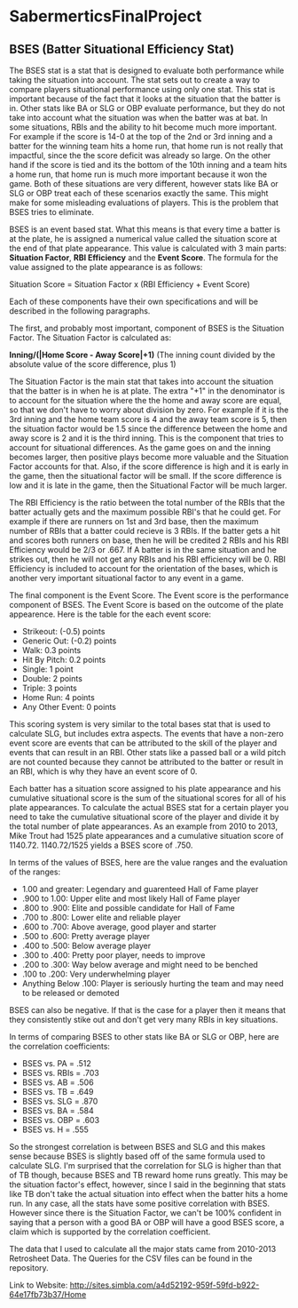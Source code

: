 # SabermerticsFinalProject

## BSES (Batter Situational Efficiency Stat)
The BSES stat is a stat that is designed to evaluate both performance while taking the situation into account. The stat sets out to create a way to compare players situational performance using only one stat. This stat is important because of the fact that it looks at the situation that the batter is in. Other stats like BA or SLG or OBP evaluate performance, but they do not take into account what the situation was when the batter was at bat. In some situations, RBIs and the ability to hit become much more important. For example if the score is 14-0 at the top of the 2nd or 3rd inning and a batter for the winning team hits a home run, that home run is not really that impactful, since the the score deficit was already so large. On the other hand if the score is tied and its the bottom of the 10th inning and a team hits a home run, that home run is much more important because it won the game. Both of these situations are very different, however stats like BA or SLG or OBP treat each of these scenarios exactly the same. This might make for some misleading evaluations of players. This is the problem that BSES tries to eliminate. 
  
BSES is an event based stat. What this means is that every time a batter is at the plate, he is assigned a numerical value called the situation score at the end of that plate appearance. This value is calculated with 3 main parts: **Situation Factor**, **RBI Efficiency** and the **Event Score**. The formula for the value assigned to the plate appearance is as follows:

Situation Score = Situation Factor x (RBI Efficiency + Event Score)

Each of these components have their own specifications and will be described in the following paragraphs.

The first, and probably most important, component of BSES is the Situation Factor. The Situation Factor is calculated as:

**Inning/(|Home Score - Away Score|+1)**  (The inning count divided by the absolute value of the score difference, plus 1)

The Situation Factor is the main stat that takes into account the situation that the batter is in when he is at plate. The extra "+1" in the denominator is to account for the situation where the the home and away score are equal, so that we don't have to worry about division by zero. For example if it is the 3rd inning and the home team score is 4 and the away team score is 5, then the situation factor would be 1.5 since the difference between the home and away score is 2 and it is the third inning. This is the component that tries to account for situational differences. As the game goes on and the inning becomes larger, then positive plays become more valuable and the Situation Factor accounts for that. Also, if the score difference is high and it is early in the game, then the situational factor will be small. If the score difference is low and it is late in the game, then the Situational Factor will be much larger. 

The RBI Efficiency is the ratio between the total number of the RBIs that the batter actually gets and the maximum possible RBI's that he could get. For example if there are runners on 1st and 3rd base, then the maximum number of RBIs that a batter could recieve is 3 RBIs. If the batter gets a hit and scores both runners on base, then he will be credited 2 RBIs and his RBI Efficiency would be 2/3 or .667. If A batter is in the same situation and he strikes out, then he will not get any RBIs and his RBI efficiency will be 0. RBI Efficiency is included to account for the orientation of the bases, which is another very important situational factor to any event in a game. 

The final component is the Event Score. The Event score is the performance component of BSES. The Event Score is based on the outcome of the plate appearence. Here is the table for the each event score:

- Strikeout: (-0.5) points
- Generic Out: (-0.2) points
- Walk: 0.3 points
- Hit By Pitch: 0.2 points
- Single: 1 point
- Double: 2 points
- Triple: 3 points
- Home Run: 4 points
- Any Other Event: 0 points 

This scoring system is very similar to the total bases stat that is used to calculate SLG, but includes extra aspects. The events that have a non-zero event score are events that can be attributed to the skill of the player and events that can result in an RBI. Other stats like a passed ball or a wild pitch are not counted because they cannot be attributed to the batter or result in an RBI, which is why they have an event score of 0.

Each batter has a situation score assigned to his plate appearance and his cumulative situational score is the sum of the situational scores for all of his plate appearances. To calculate the actual BSES stat for a certain player you need to take the cumulative situational score of the player and divide it by the total number of plate appearances. As an example from 2010 to 2013, Mike Trout had 1525 plate appearances and a cumulative situation score of 1140.72. 1140.72/1525 yields a BSES score of .750.

In terms of the values of BSES, here are the value ranges and the evaluation of the ranges:

- 1.00 and greater: Legendary and guarenteed Hall of Fame player
- .900 to 1.00: Upper elite and most likely Hall of Fame player
- .800 to .900: Elite and possible candidate for Hall of Fame
- .700 to .800: Lower elite and reliable player
- .600 to .700: Above average, good player and starter
- .500 to .600: Pretty average player
- .400 to .500: Below average player
- .300 to .400: Pretty poor player, needs to improve
- .200 to .300: Way below average and might need to be benched
- .100 to .200: Very underwhelming player
- Anything Below .100: Player is seriously hurting the team and may need to be released or demoted

BSES can also be negative. If that is the case for a player then it means that they consistently stike out and don't get very many RBIs in key situations.

In terms of comparing BSES to other stats like BA or SLG or OBP, here are the correlation coefficients:

- BSES vs. PA = .512
- BSES vs. RBIs = .703
- BSES vs. AB = .506
- BSES vs. TB = .649
- BSES vs. SLG = .870
- BSES vs. BA = .584
- BSES vs. OBP = .603
- BSES vs. H = .555

So the strongest correlation is between BSES and SLG and this makes sense because BSES is slightly based off of the same formula used to calculate SLG. I'm surprised that the correlation for SLG is higher than that of TB though, because BSES and TB reward home runs greatly. This may be the situation factor's effect, however, since I said in the beginning that stats like TB don't take the actual situation into effect when the batter hits a home run. In any case, all the stats have some positive correlation with BSES. However since there is the Situation Factor, we can't be 100% confident in saying that a person with a good BA or OBP will have a good BSES score, a claim which is supported by the correlation coefficient. 

The data that I used to calculate all the major stats came from 2010-2013 Retrosheet Data. The Queries for the CSV files can be found in the repository. 




Link to Website: http://sites.simbla.com/a4d52192-959f-59fd-b922-64e17fb73b37/Home

